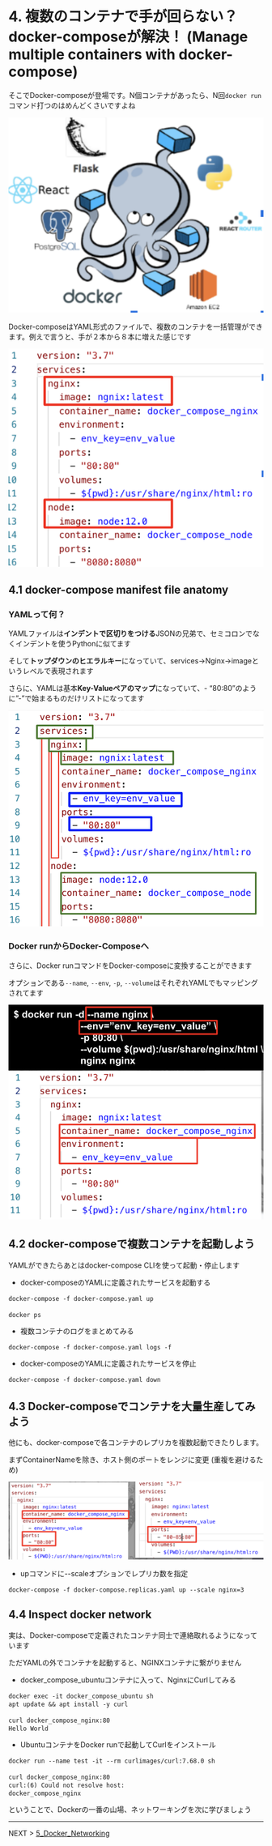 # 4. 複数のコンテナで手が回らない？docker-composeが解決！ (Manage multiple containers with docker-compose)

そこでDocker-composeが登場です。N個コンテナがあったら、N回`docker run`コマンド打つのはめんどくさいですよね

![alt text](../imgs/docker_compose_example_1.png "Docker Compose")

Docker-composeはYAML形式のファイルで、複数のコンテナを一括管理ができます。例えで言うと、手が２本から８本に増えた感じです

![alt text](../imgs/docker_compose_example_2.png "Docker Compose")


## 4.1 docker-compose manifest file anatomy

### YAMLって何？
YAMLファイルは<strong>インデントで区切りをつける</strong>JSONの兄弟で、セミコロンでなくインデントを使うPythonに似てます

そして<strong>トップダウンのヒエラルキー</strong>になっていて、services→Nginx→imageというレベルで表現されます

さらに、YAMLは基本<strong>Key-Valueペアのマップ</strong>になっていて、- “80:80”のように”-”で始まるものだけリストになってます

![alt text](../imgs/docker_compose_example_3.png "Docker Compose")


### Docker runからDocker-Composeへ
さらに、Docker runコマンドをDocker-composeに変換することができます

オプションである`--name`, `--env`,  `-p`, `--volume`はそれぞれYAMLでもマッピングされてます

![alt text](../imgs/docker_compose_example_4.png "Docker Compose")


## 4.2 docker-composeで複数コンテナを起動しよう

YAMLができたらあとはdocker-compose CLIを使って起動・停止します

- docker-composeのYAMLに定義されたサービスを起動する
```
docker-compose -f docker-compose.yaml up

docker ps
```
- 複数コンテナのログをまとめてみる
```
docker-compose -f docker-compose.yaml logs -f
```
- docker-composeのYAMLに定義されたサービスを停止
```
docker-compose -f docker-compose.yaml down
```

## 4.3 Docker-composeでコンテナを大量生産してみよう
他にも、docker-composeで各コンテナのレプリカを複数起動できたりします。


まずContainerNameを除き、ホスト側のポートをレンジに変更 (重複を避けるため)

![alt text](../imgs/docker_compose_example_5.png "Docker Compose")

- upコマンドに--scaleオプションでレプリカ数を指定
```
docker-compose -f docker-compose.replicas.yaml up --scale nginx=3
```


## 4.4 Inspect docker network

実は、Docker-composeで定義されたコンテナ同士で連絡取れるようになっています

ただYAMLの外でコンテナを起動すると、NGINXコンテナに繋がりません

- docker_compose_ubuntuコンテナに入って、NginxにCurlしてみる
```
docker exec -it docker_compose_ubuntu sh
apt update && apt install -y curl

curl docker_compose_nginx:80
Hello World
```
- UbuntuコンテナをDocker runで起動してCurlをインストール
```
docker run --name test -it --rm curlimages/curl:7.68.0 sh

curl docker_compose_nginx:80
curl:(6) Could not resolve host:
docker_compose_nginx
```


ということで、Dockerの一番の山場、ネットワーキングを次に学びましょう

---
NEXT > [5_Docker_Networking](../5_Docker_Networking/README.md)